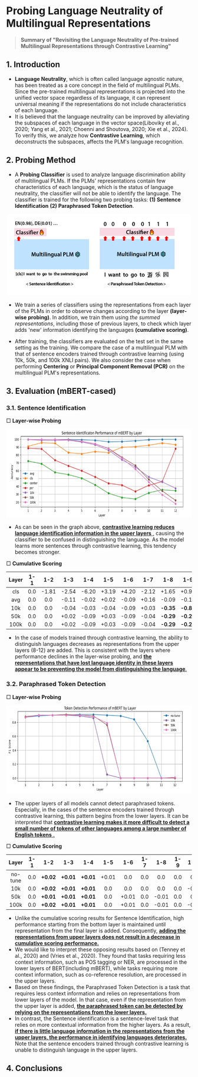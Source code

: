 # Probing Language Neutrality of Multilingual Representations
> __Summary of "Revisiting the Language Neutrality of Pre-trained Multilingual Representations through Contrastive Learning"__ 

## 1. Introduction 
- __Language Neutrality__, which is often called language agnostic nature, has been treated as a core concept in the field of multilingual PLMs. Since the pre-trained multilingual representations is projected ​​into the unified vector space regardless of its language, it can represent universal meaning if the representations do not include characteristics of each language.
- It is believed that the language neutrality can be improved by alleviating the subspaces of each language in the vector space(Liboviky et al., 2020; Yang et al., 2021; Choenni and Shoutova, 2020; Xie et al., 2024). To verify this, we analyze how __Contrastive Learning__, which deconstructs the subspaces, affects the PLM's language recognition.

## 2. Probing Method

- A __Probing Classifier__ is used to analyze language discrimination ability of multilingual PLMs. If the PLMs' representations contain few characteristics of each language, which is the status of language neutrality, the classifier will not be able to identify the language. The classifier is trained for the following two probing tasks: __(1) Sentence Identification__ __(2) Paraphrased Token Detection__.  

<p align="center">
  <img src="images/probing.PNG" alt="example image" width="500" height="220"/>
</p>

- We train a series of classifiers using the representations from each layer of the PLMs in order to observe changes according to the layer __(layer-wise probing)__. In addition, we train them using *the summed representations*, including those of previous layers, to check which layer adds 'new' information identifying the languages __(cumulative scoring)__.

- After training, the classifiers are evaluated on the test set in the same setting as the training. We compare the case of a multilingual PLM with that of sentence encoders trained through contrastive learning (using 10k, 50k, and 100k XNLI pairs). We also consider the case when performing __Centering__ or __Principal Component Removal (PCR)__ on the multilingual PLM's representations.

## 3. Evaluation (mBERT-cased)

### 3.1. Sentence Identification

□ __Layer-wise Probing__

<p align="center">
  <img src="images/sentence_identification_mbert.PNG" alt="example image" width="600" height="240"/>
</p>

- As can be seen in the graph above, <ins> __contrastive learning reduces language identification information in the upper layers__  </ins>, causing the classifier to be confused in distinguishing the language. As the model learns more sentences through contrastive learning, this tendency becomes stronger.

□ __Cumulative Scoring__

|Layer|1-1|1-2|1-3|1-4|1-5|1-6|1-7|1-8|1-9|1-10|1-11|1-12|
|:---:|:---:|:---:|:---:|:---:|:---:|:---:|:---:|:---:|:---:|:---:|:---:|:---:|
|cls|0.0|-1.81|-2.54|-6.20|+3.19|+4.20|-2.12|+1.65|+0.92|+0.97|+3.93|+1.10|
|avg|0.0|0.0|-0.11|-0.02|+0.02|-0.09|+0.16|-0.09|-0.13|0.0|0.0|+0.02|
|10k|0.0|0.0|-0.04|-0.03|-0.04|-0.09|+0.03|__-0.35__|__-0.87__|__-1.10__|__-2.73__|__-1.56__|
|50k|0.0|0.0|+0.02|-0.09|+0.03|-0.09|-0.04|__-0.29__|__-0.22__|__-0.87__|__-0.96__|__-1.10__|
|100k|0.0|0.0|+0.02|-0.09|+0.03|-0.09|-0.04|__-0.29__|__-0.20__|__-0.70__|__-1.35__|__-1.12__|

- In the case of models trained through contrastive learning, the ability to distinguish languages decreases as representations from the upper layers (8-12) are added. This is consistent with the layers where performance declines in the layer-wise probing, and <ins> __the representations that have lost language identity in these layers appear to be preventing the model from distinguishing the language__. </ins>

### 3.2. Paraphrased Token Detection

□ __Layer-wise Probing__
 
<p align="center">
  <img src="images/token_detection_mbert.PNG" alt="example image" width="600" height="240"/>
</p>

- The upper layers of all models cannot detect paraphrased tokens. Especially, in the cases of the sentence encoders trained through contrastive learning, this pattern begins from the lower layers. It can be interpreted that <ins> __contrastive learning makes it more difficult to detect a small number of tokens of other languages ​​among a large number of English tokens__ <ins>.

□ __Cumulative Scoring__
  
|Layer|1-1|1-2|1-3|1-4|1-5|1-6|1-7|1-8|1-9|1-10|1-11|1-12|
|:---:|:---:|:---:|:---:|:---:|:---:|:---:|:---:|:---:|:---:|:---:|:---:|:---:|
|no-tune|0.0|__+0.02__|__+0.01__|__+0.01__|+0.01|0.0|0.0|0.0|0.0|0.0|0.0|-0.01|
|10k|0.0|__+0.02__|__+0.01__|__+0.01__|0.0|0.0|0.0|0.0|0.0|-0.01|-0.03|-0.04|
|50k|0.0|__+0.01__|__+0.01__|__+0.01__|0.0|+0.01|0.0|-0.01|0.0|0.0|-0.01|0.0|
|100k|0.0|__+0.02__|__+0.01__|__+0.01__|0.0|+0.01|0.0|-0.01|0.0|-0.01|0.0|0.0|

- Unlike the cumulative scoring results for Sentence Identification, high performance starting from the bottom layer is maintained until representation from the final layer is added. Consequently, <ins> __adding the representations from upper layers does not result in a decrease in cumulative scoring performance.__ </ins>
- We would like to interpret these opposing results based on (Tenney et al., 2020) and (Vries et al., 2020). They found that tasks requiring less context information, such as POS tagging or NER, are processed in the lower layers of BERT(including mBERT), while tasks requiring more context information, such as co-reference resolution, are processed in the upper layers. 
- Based on these findings, the Paraphrased Token Detection is a task that requires less context information and relies on representations from lower layers of the model. In that case, even if the representation from the upper layer is added, <ins> __the paraphrased token can be detected by relying on the representations from the lower layers.__ </ins>
- In contrast, the Sentence identification is a sentence-level task that relies on more contextual information from the higher layers. As a result, <ins> __if there is little language information in the representations from the upper layers, the performance in identifying languages deteriorates.__ </ins> Note that the sentence encoders trained through contrastive learning is unable to distinguish language in the upper layers.
## 4. Conclusions
